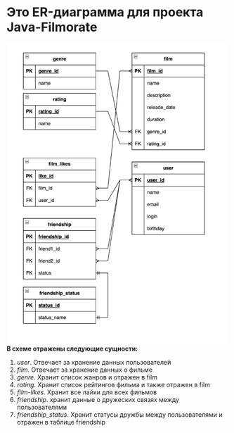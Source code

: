 # Это ER-диаграмма для проекта Java-Filmorate
![](https://github.com/DmitryMisevra/java-filmorate-er-diagram-misevra/blob/593cc1facbcbdfb82eb9dbbb413bfd17cfdb2a0d/er_diagram_misevra.png)
**В схеме отражены следующие сущности:**
1. _user_. Отвечает за хранение данных пользователей
2. _film_. Отвечает за хранение данных о фильме
3. _genre_. Хранит список жанров и отражен в film
4. _rating_. Хранит список рейтингов фильма и также отражен в film
5. _film-likes_. Хранит все лайки для всех фильмов
6. _friendship_. хранит данные о дружеских связях между пользователями
7. _friendship_status_. Хранит статусы дружбы между пользователями и отражен в таблице friendship
